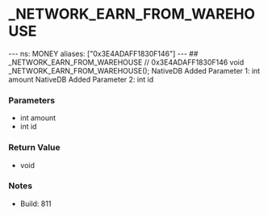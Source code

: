 # _NETWORK_EARN_FROM_WAREHOUSE

--- ns: MONEY aliases: ["0x3E4ADAFF1830F146"] --- ## _NETWORK_EARN_FROM_WAREHOUSE  // 0x3E4ADAFF1830F146 void _NETWORK_EARN_FROM_WAREHOUSE();  NativeDB Added Parameter 1: int amount NativeDB Added Parameter 2: int id

### Parameters
* int amount
* int id

### Return Value
* void

### Notes
* Build: 811

